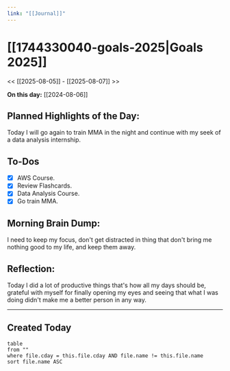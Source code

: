 ```yaml
---
link: "[[Journal]]"
---
```

# [[1744330040-goals-2025|Goals 2025]]
<< [[2025-08-05]] - [[2025-08-07]] >>

**On this day:** [[2024-08-06]]
## Planned Highlights of the Day:
Today I will go again to train MMA in the night and continue with my seek of a data analysis internship.

## To-Dos
- [x] AWS Course.
- [x] Review Flashcards.
- [x] Data Analysis Course.
- [x] Go train MMA.

## Morning Brain Dump:
I need to keep my focus, don't get distracted in thing that don't bring me nothing good to my life, and keep them away.

## Reflection:
Today I did a lot of productive things that's how all my days should be, grateful with myself for finally opening my eyes and seeing that what I was doing didn't make me a better person in any way.

---
## Created Today
```dataview
table
from ""
where file.cday = this.file.cday AND file.name != this.file.name
sort file.name ASC
```

